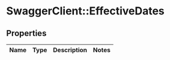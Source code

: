 # SwaggerClient::EffectiveDates

## Properties
Name | Type | Description | Notes
------------ | ------------- | ------------- | -------------


